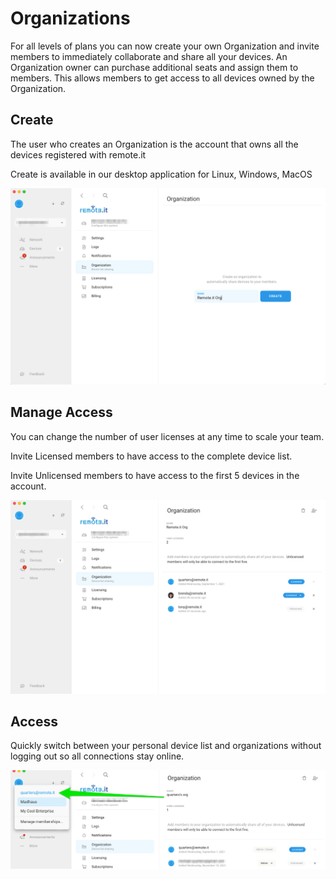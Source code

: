 # Organizations

For all levels of plans you can now create your own Organization and invite members to immediately collaborate and share all your devices. An Organization owner can purchase additional seats and assign them to members. This allows members to get access to all devices owned by the Organization.

## Create

The user who creates an Organization is the account that owns all the devices registered with remote.it&#x20;

Create is available in our desktop application for Linux, Windows, MacOS

![](<../../.gitbook/assets/create org.png>)

## Manage Access

You can change the number of user licenses at any time to scale your team.

Invite Licensed members to have access to the complete device list.

Invite Unlicensed members to have access to the first 5 devices in the account.

![](<../../.gitbook/assets/org manage access.png>)

## Access

Quickly switch between your personal device list and organizations without logging out so all connections stay online.

![](<../../.gitbook/assets/org - quarters.png>)
